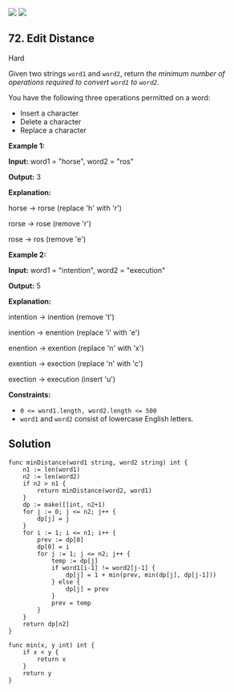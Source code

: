 [![](https://img.shields.io/github/stars/javadev/LeetCode-in-All?label=Stars&style=flat-square)](https://github.com/javadev/LeetCode-in-All)
[![](https://img.shields.io/github/forks/javadev/LeetCode-in-All?label=Fork%20me%20on%20GitHub%20&style=flat-square)](https://github.com/javadev/LeetCode-in-All/fork)

## 72\. Edit Distance

Hard

Given two strings `word1` and `word2`, return _the minimum number of operations required to convert `word1` to `word2`_.

You have the following three operations permitted on a word:

*   Insert a character
*   Delete a character
*   Replace a character

**Example 1:**

**Input:** word1 = "horse", word2 = "ros"

**Output:** 3

**Explanation:** 

horse -> rorse (replace 'h' with 'r') 

rorse -> rose (remove 'r') 

rose -> ros (remove 'e')

**Example 2:**

**Input:** word1 = "intention", word2 = "execution"

**Output:** 5

**Explanation:** 

intention -> inention (remove 't') 

inention -> enention (replace 'i' with 'e') 

enention -> exention (replace 'n' with 'x') 

exention -> exection (replace 'n' with 'c') 

exection -> execution (insert 'u')

**Constraints:**

*   `0 <= word1.length, word2.length <= 500`
*   `word1` and `word2` consist of lowercase English letters.

## Solution

```golang
func minDistance(word1 string, word2 string) int {
	n1 := len(word1)
	n2 := len(word2)
	if n2 > n1 {
		return minDistance(word2, word1)
	}
	dp := make([]int, n2+1)
	for j := 0; j <= n2; j++ {
		dp[j] = j
	}
	for i := 1; i <= n1; i++ {
		prev := dp[0]
		dp[0] = i
		for j := 1; j <= n2; j++ {
			temp := dp[j]
			if word1[i-1] != word2[j-1] {
				dp[j] = 1 + min(prev, min(dp[j], dp[j-1]))
			} else {
				dp[j] = prev
			}
			prev = temp
		}
	}
	return dp[n2]
}

func min(x, y int) int {
	if x < y {
		return x
	}
	return y
}
```